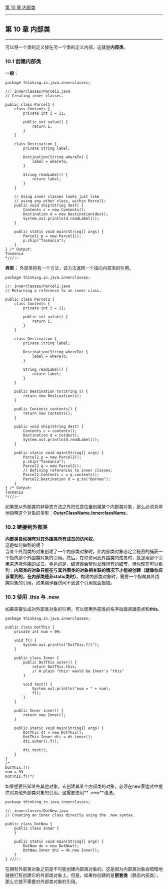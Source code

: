 [第 10 章 内部类](#10)   



---
<h2 id="10">第 10 章 内部类</h2>

---

可以将一个类的定义放在另一个类的定义内部，这就是**内部类**。

### 10.1 创建内部类
**一般**：
```
package thinking.in.java.innerclasses;

//: innerclasses/Parcel1.java
// Creating inner classes.

public class Parcel1 {
    class Contents {
        private int i = 11;

        public int value() {
            return i;
        }
    }

    class Destination {
        private String label;

        Destination(String whereTo) {
            label = whereTo;
        }

        String readLabel() {
            return label;
        }
    }

    // Using inner classes looks just like
    // using any other class, within Parcel1:
    public void ship(String dest) {
        Contents c = new Contents();
        Destination d = new Destination(dest);
        System.out.println(d.readLabel());
    }

    public static void main(String[] args) {
        Parcel1 p = new Parcel1();
        p.ship("Tasmania");
    }
} /* Output:
Tasmania
*///:~

```


**典型：** 外部类将有一个方法，该方法返回一个指向内部类的引用。
```
package thinking.in.java.innerclasses;

//: innerclasses/Parcel2.java
// Returning a reference to an inner class.

public class Parcel2 {
    class Contents {
        private int i = 11;

        public int value() {
            return i;
        }
    }

    class Destination {
        private String label;

        Destination(String whereTo) {
            label = whereTo;
        }

        String readLabel() {
            return label;
        }
    }

    public Destination to(String s) {
        return new Destination(s);
    }

    public Contents contents() {
        return new Contents();
    }

    public void ship(String dest) {
        Contents c = contents();
        Destination d = to(dest);
        System.out.println(d.readLabel());
    }

    public static void main(String[] args) {
        Parcel2 p = new Parcel2();
        p.ship("Tasmania");
        Parcel2 q = new Parcel2();
        // Defining references to inner classes:
        Parcel2.Contents c = q.contents();
        Parcel2.Destination d = q.to("Borneo");
    }
} /* Output:
Tasmania
*///:~

```


如果想从外部类的非静态方法之外的任意位置创建某个内部类对象，那么必须具体地指明这个对象的类型：**OuterClassName.InnerclassName**。


### 10.2 链接到外部类

**内部类自动拥有对其外围类所有成员的访问权**。   
    这是如何做到的呢？   
  当某个外围类的对象创建了一个内部类对象时，此内部类对象必定会秘密的捕获一个指向那个外围类对象的引用。然后，在你访问此外围类的成员时，就是用那个引用来选择外围的成员。幸运的是，编译器会帮你处理所有的细节，但你现在可以看到：**内部类的对象只能在与其外围类的对象相关联的情况下才能被创建（就像你应该看到的，在内部类是非static类时）**。构建内部类对象时，需要一个指向其外围类对象的引用，如果编译器访问不到这个引用就会报错。


### 10.3 使用 .this 与 .new

如果需要生成对外部类对象的引用，可以使用外部类的名字后面紧跟原点和**this**。
```
package thinking.in.java.innerclasses;

public class DotThis {
    private int num = 99;

    void f() {
        System.out.println("DotThis.f()");
    }

    public class Inner {
        public DotThis outer() {
            return DotThis.this;
            // A plain "this" would be Inner's "this"
        }

        void test() {
            System.out.println("num = " + num);
            f();
        }
    }

    public Inner inner() {
        return new Inner();
    }

    public static void main(String[] args) {
        DotThis dt = new DotThis();
        DotThis.Inner dti = dt.inner();
        dti.outer().f();

        dti.test();
    }
}
/*
DotThis.f()
num = 99
DotThis.f()*/

```

如果想要告知某些其他对象，去创建其某个内部类的对象，必须在new表达式中提供对其他外部类对象的引用，这需要使用** .new**语法。   
```
package thinking.in.java.innerclasses;

//: innerclasses/DotNew.java
// Creating an inner class directly using the .new syntax.

public class DotNew {
    public class Inner {
    }

    public static void main(String[] args) {
        DotNew dn = new DotNew();
        DotNew.Inner dni = dn.new Inner();
    }
} ///:~

```

  在拥有外部类对象之前是不可能创建内部类对象的。这是因为内部类对象会暗暗地链接打死创建它的外部类对象上。但是，如果你创建的是**嵌套类**（静态内部类），那么它就不需要对外部类对象的引用。






